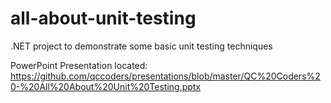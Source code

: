 # all-about-unit-testing
.NET project to demonstrate some basic unit testing techniques


PowerPoint Presentation located: https://github.com/qccoders/presentations/blob/master/QC%20Coders%20-%20All%20About%20Unit%20Testing.pptx
